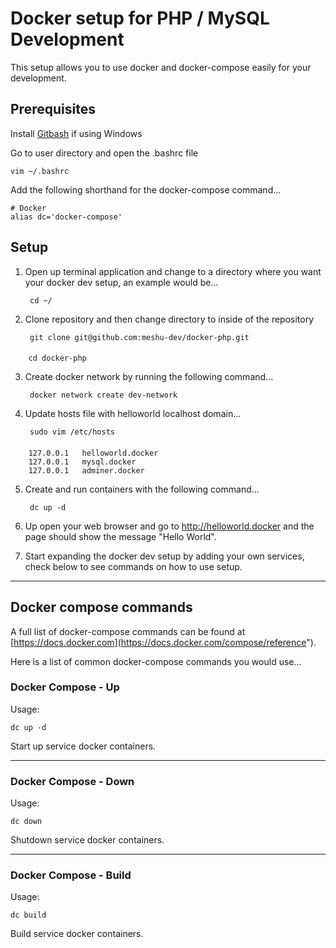 # Docker setup for PHP / MySQL Development

This setup allows you to use docker and docker-compose easily for your development.

## Prerequisites

Install [Gitbash](https://gitforwindows.org/) if using Windows

Go to user directory and open the .bashrc file

    vim ~/.bashrc
    
Add the following shorthand for the docker-compose command...

    # Docker
    alias dc='docker-compose'

## Setup

1. Open up terminal application and change to a directory where you want your docker dev setup, an example would be...

        cd ~/

2. Clone repository and then change directory to inside of the repository

        git clone git@github.com:meshu-dev/docker-php.git
####
        cd docker-php

3. Create docker network by running the following command...

        docker network create dev-network

4. Update hosts file with helloworld localhost domain...

        sudo vim /etc/hosts
####
        127.0.0.1   helloworld.docker
        127.0.0.1   mysql.docker
        127.0.0.1   adminer.docker

5. Create and run containers with the following command...

        dc up -d

6. Up open your web browser and go to http://helloworld.docker and the page should show the message "Hello World".

7. Start expanding the docker dev setup by adding your own services, check below to see commands on how to use setup.

___

## Docker compose commands

A full list of docker-compose commands can be found at [https://docs.docker.com](https://docs.docker.com/compose/reference").

Here is a list of common docker-compose commands you would use...

### Docker Compose - Up

Usage:

    dc up -d

Start up service docker containers.

___

### Docker Compose - Down

Usage:

    dc down

Shutdown service docker containers.

___

### Docker Compose - Build

Usage:

    dc build

Build service docker containers.
